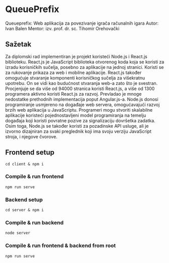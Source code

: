 # QueuePrefix

Queueprefix: Web aplikacija za povezivanje igrača računalnih igara
Autor: Ivan Balen
Mentor: izv. prof. dr. sc. Tihomir Orehovački

## Sažetak
Za diplomski rad implementiran je projekt koristeći Node.js i React.js biblioteku. React.js je JavaScript biblioteka otvorenog koda koja se koristi za izradu korisničkih sučelja, posebno za aplikacije na jednoj stranici. Koristi se za rukovanje prikaza za web i mobilne aplikacije. React.js također omogućuje stvaranje komponenti korisničkog sučelja za višekratnu upotrebu. On se vidi kao budućnost stvaranja web-a zato što je svestran. Procjenjuje se da više od 94000 stranica koristi React.js, a više od 1300 programera aktivno koristi React.js za razvoj. Prevladao je mnoge nedostatke prethodnih implementacija poput Angular.js-a. Node.js donosi programiranje usmjereno na događaje web servera, omogućavajući razvoj brzih web aplikacija u JavaScriptu. Programeri mogu stvoriti skalabilne aplikacije koristeći pojednostavljeni model programiranja na temelju događaja koji koristi povratne pozive za signalizaciju dovršetka zadatka. Osim toga, Node.js se također koristi za pozadinske API usluge, ali je izvorno dizajniran za svaki preglednik koji ima svoju verziju JavaScript stroja, i njegove čvorove.

## Frontend setup
```
cd client & npm i
```

### Compile & run frontend
```
npm run serve
```

### Backend setup
```
cd server & npm i
```

### Compile & run backend
```
node server

```
### Compile & run frontend & backend from root
```
npm run serve

```

